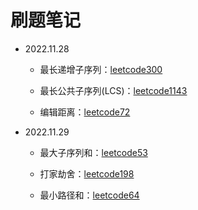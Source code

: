 # 刷题笔记
* 2022.11.28

  * 最长递增子序列：[leetcode300](https://leetcode-cn.com/problems/longest-increasing-subsequence/)

  * 最长公共子序列(LCS)：[leetcode1143](https://leetcode-cn.com/problems/longest-common-subsequence/)

  * 编辑距离：[leetcode72](https://leetcode.cn/problems/edit-distance/)

* 2022.11.29

  * 最大子序列和：[leetcode53](https://leetcode-cn.com/problems/maximum-subarray/)

  * 打家劫舍：[leetcode198](https://leetcode-cn.com/problems/house-robber/)

  * 最小路径和：[leetcode64](https://leetcode-cn.com/problems/minimum-path-sum/)

